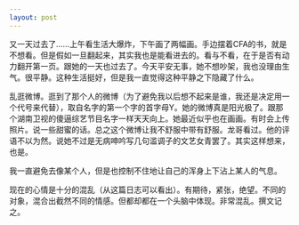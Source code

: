```yaml
---
layout: post
---
```

又一天过去了……上午看生活大爆炸，下午画了两幅画。手边摆着CFA的书，就是不想看。但是假如一旦翻起来，其实我也是能看进去的。看与不看，在于是否有动力翻开第一页。跟她的一天也过去了。今天平安无事，她不想吵架，我也没理由生气。很平静。这种生活挺好，但是我一直觉得这种平静之下隐藏了什么。

乱逛微博。逛到了那个人的微博（为了避免我以后想不起来是谁，我还是决定用一个代号来代替），取自名字的第一个字的首字母Y。她的微博真是阳光极了。跟那个湖南卫视的傻逼综艺节目名字一样天天向上。她最近似乎也在画画。有时会上传照片。说一些甜蜜的话。总之这个微博让我不舒服中带有舒服。龙哥看过。他的评语不以为然。说她不过是无病呻吟写几句滥调子的文艺女青罢了。其实这样想来，也是。

我一直避免去像某个人，但是也控制不住地让自己的浑身上下沾上某人的气息。

现在的心情是十分的混乱（从这篇日志可以看出）。有期待，紧张，绝望。不同的对象，混合出截然不同的情感。但都却都在一个头脑中体现。非常混乱。撰文记之。